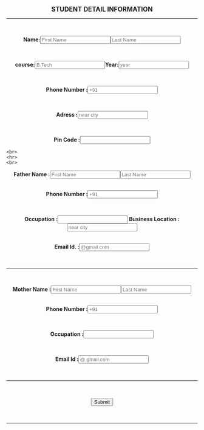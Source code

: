 <!DOCTYPE html>
<html lang="en">
<head>
    <meta charset="UTF-8">
    <meta name="viewport" content="width=device-width, initial-scale=1.0">
    <title>Document</title>
</head>
     <style>
        .center{
            text-align:center;
        }
     </style>
<body>
    <p class="center"><big><b>STUDENT DETAIL INFORMATION</b></big></p>
    <hr>
    <br>
    <p class="center"><b>Name:<input type="text" placeholder="First Name"></b><input type="Last Name" placeholder="Last Name"></p>
    <br>

  <p class="center"><b>course:<input type="text" placeholder="B.Tech"></b><b>Year:<input type="text" placeholder="year"></b></p>
    <br>

 <p class="center"><b>Phone Number :<input type="text" placeholder="+91"></b></p>
    <br>
 <p class="center"><b>Adress :<input type="text" placeholder="near city"></b></p>
    <br>
 <p class="center"><b>Pin Code :<input type="text" placeholder=""></b></p>
    
    <br>
    <hr>
    <br>
    
 <p class="center"><b>Father Name :<input type="text" placeholder="First Name"</b><input type="text" placeholder="Last Name"</p>
    <br>
    <br>
 <p class="center"><b>Phone Number :<input type="text" placeholder="+91"></b></p>
    <br>
 <p class="center"><b>Occupation :<input type="text" placeholder=""</b>  Business Location :<input type="text" placeholder="near city"</p>
    <br>
    <br>
 <p class="center"><b>Email Id. :<input type="text" placeholder="@gmail.com"</b></p>
  <br>
    <hr>
    <br>
 <p class="center"><b>Mother Name :<input type="text" placeholder="First Name"</b><input type="text" placeholder="Last Name"</p>
    <br>
    <br>
    <p class="center"><B>Phone Number :<input type="text" placeholder="+91"></B></p>
    <br>
 <p class="center"><b>Occupation :<input type="text" placeholder=""></b></p>
    <br>
    <p class="center"><b>Email Id :<input type="text" placeholder="@ gmail.com"></b></p>
    <br>
    <hr>
    <br>
 <p class="center"><input type="SUBMIT" placeholder="SUBMIT"></p>
    <br>
    <hr>
</body>
</html>
